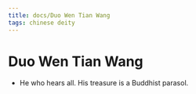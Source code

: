 ```yaml
---
title: docs/Duo Wen Tian Wang
tags: chinese deity
---
```


#  Duo Wen Tian Wang 
- He who hears all. His treasure is a Buddhist parasol.